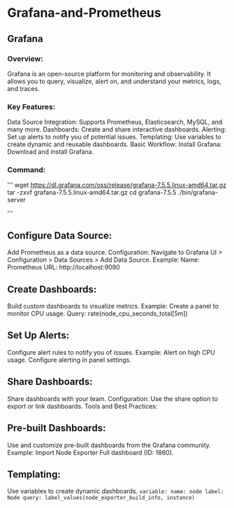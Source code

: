 # Grafana-and-Prometheus

## Grafana
### Overview:
Grafana is an open-source platform for monitoring and observability. It allows you to query, visualize, alert on, and understand your metrics, logs, and traces.

### Key Features:
Data Source Integration: Supports Prometheus, Elasticsearch, MySQL, and many more.
Dashboards: Create and share interactive dashboards.
Alerting: Set up alerts to notify you of potential issues.
Templating: Use variables to create dynamic and reusable dashboards.
Basic Workflow:
Install Grafana:
Download and install Grafana.
### Command:
'''
wget https://dl.grafana.com/oss/release/grafana-7.5.5.linux-amd64.tar.gz
tar -zxvf grafana-7.5.5.linux-amd64.tar.gz
cd grafana-7.5.5
./bin/grafana-server

'''

## Configure Data Source:

Add Prometheus as a data source.
Configuration: Navigate to Grafana UI > Configuration > Data Sources > Add Data Source.
Example:
Name: Prometheus
URL: http://localhost:9090

## Create Dashboards:
Build custom dashboards to visualize metrics.
Example: Create a panel to monitor CPU usage.
Query: rate(node_cpu_seconds_total[5m])
## Set Up Alerts:
Configure alert rules to notify you of issues.
Example: Alert on high CPU usage.
Configure alerting in panel settings.

## Share Dashboards:

Share dashboards with your team.
Configuration: Use the share option to export or link dashboards.
Tools and Best Practices:
## Pre-built Dashboards:
Use and customize pre-built dashboards from the Grafana community.
Example: Import Node Exporter Full dashboard (ID: 1860).

## Templating:
Use variables to create dynamic dashboards.
`variable:
  name: node
  label: Node
  query: label_values(node_exporter_build_info, instance)`
